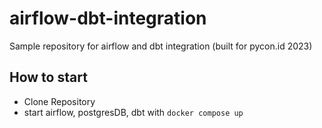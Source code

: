 # airflow-dbt-integration
Sample repository for airflow and dbt integration (built for pycon.id 2023)

## How to start
- Clone Repository
- start airflow, postgresDB, dbt with `docker compose up`